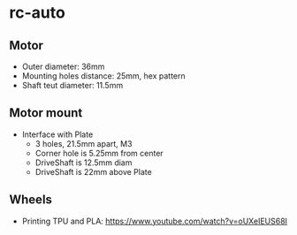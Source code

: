 # rc-auto

## Motor

- Outer diameter: 36mm
- Mounting holes distance: 25mm, hex pattern
- Shaft teut diameter: 11.5mm

## Motor mount

- Interface with Plate
	- 3 holes, 21.5mm apart, M3
	- Corner hole is 5.25mm from center
	- DriveShaft is 12.5mm diam
	- DriveShaft is 22mm above Plate

## Wheels

- Printing TPU and PLA: https://www.youtube.com/watch?v=oUXeIEUS68I
